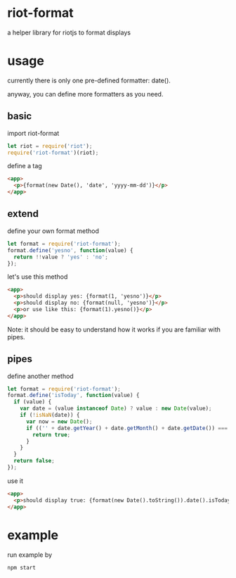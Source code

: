 # riot-format
a helper library for riotjs to format displays

# usage

currently there is only one pre-defined formatter: date().

anyway, you can define more formatters as you need.

## basic
import riot-format
```js
let riot = require('riot');
require('riot-format')(riot);
```

define a tag
```html
<app>
  <p>{format(new Date(), 'date', 'yyyy-mm-dd')}</p>
</app>
```
## extend
define your own format method
```js
let format = require('riot-format');
format.define('yesno', function(value) {
  return !!value ? 'yes' : 'no';
});
```
let's use this method
```html
<app>
  <p>should display yes: {format(1, 'yesno')}</p>
  <p>should display no: {format(null, 'yesno')}</p>
  <p>or use like this: {format(1).yesno()}</p>
</app>
```
Note: it should be easy to understand how it works if you are familiar with pipes.

## pipes
define another method
```js
let format = require('riot-format');
format.define('isToday', function(value) {
  if (value) {
    var date = (value instanceof Date) ? value : new Date(value);
    if (!isNaN(date)) {
      var now = new Date();
      if (('' + date.getYear() + date.getMonth() + date.getDate()) === ('' + now.getYear() + now.getMonth() + now.getDate())) {
        return true;
      }
    }
  }
  return false;
});
```
use it
```html
<app>
  <p>should display true: {format(new Date().toString()).date().isToday()}</p>
</app>
```

# example
run example by
```
npm start
```
